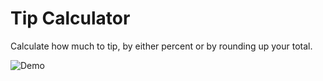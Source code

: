 # Tip Calculator
Calculate how much to tip, by either percent or by rounding up your total.

![Demo](https://user-images.githubusercontent.com/18746993/128428742-2b9674c1-126d-4778-b2de-17ed7dbf510f.png)
